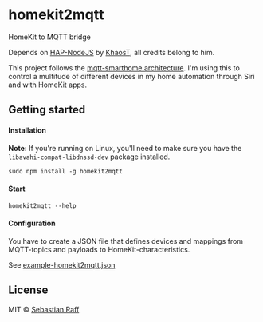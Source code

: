 # homekit2mqtt

HomeKit to MQTT bridge

Depends on [HAP-NodeJS](https://github.com/KhaosT/HAP-NodeJS) by [KhaosT](https://github.com/KhaosT), all credits belong to him.

This project follows the [mqtt-smarthome architecture](https://github.com/mqtt-smarthome).
I'm using this to control a multitude of different devices in my home automation through Siri and with HomeKit apps.


## Getting started

#### Installation

**Note:** If you're running on Linux, you'll need to make sure you have the `libavahi-compat-libdnssd-dev` package installed.

```sudo npm install -g homekit2mqtt```

 
#### Start

```homekit2mqtt --help```

#### Configuration

You have to create a JSON file that defines devices and mappings from MQTT-topics and payloads to HomeKit-characteristics.

See [example-homekit2mqtt.json](example-homekit2mqtt.json)


## License

MIT © [Sebastian Raff](https://github.com/hobbyquaker)


